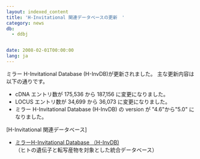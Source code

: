 ```yaml
---
layout: indexed_content
title: 'H-Invitational 関連データベースの更新　'
category: news
db:
  - ddbj


date: 2008-02-01T00:00:00
lang: ja
---
```


ミラー H-Invitational Database (H-InvDB)が更新されました。 主な更新内容は以下の通りです。

<ul>
    <li>cDNA エントリ数が 175,536 から 187,156 に変更になりました。</li>
    <li>LOCUS エントリ数が 34,699 から 36,073 に変更になりました。</li>
    <li>ミラー H-Invitational Database (H-InvDB) の version が "4.6"から"5.0" になりました。</li>
</ul>

<p>[H-Invitational 関連データベース]</p>

<ul>
    <li><a href="/whatsnew/whatsnew2009-j.html#091208">ミラーH-Invitational Database （H-InvDB)</a><br>（ヒトの遺伝子と転写産物を対象とした統合データベース）</li>
</ul>

